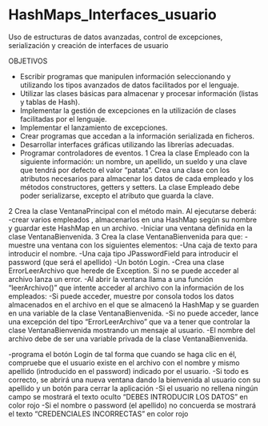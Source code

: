 # HashMaps_Interfaces_usuario
Uso de estructuras de datos avanzadas, control de excepciones, serialización y creación de interfaces de usuario

OBJETIVOS
  - Escribir programas que manipulen información seleccionando y utilizando los tipos avanzados
    de datos facilitados por el lenguaje.
  - Utilizar las clases básicas para almacenar y procesar información (listas y tablas de Hash).
  - Implementar la gestión de excepciones en la utilización de clases facilitadas por el lenguaje.
  - Implementar el lanzamiento de excepciones.
  - Crear programas que accedan a la información serializada en ficheros.
  - Desarrollar interfaces gráficas utilizando las librerías adecuadas.
  - Programar controladores de eventos.
1 Crea la clase Empleado con la siguiente información: un nombre, un apellido, un sueldo y una
clave que tendrá por defecto el valor “patata”. Crea una clase con los atributos necesarios para
almacenar los datos de cada empleado y los métodos constructores, getters y setters. La clase
Empleado debe poder serializarse, excepto el atributo que guarda la clave.

2 Crea la clase VentanaPrincipal con el método main. Al ejecutarse deberá:
  -crear varios empleados , almacenarlos en una HashMap según su nombre y guardar
  este HashMap en un archivo.
  -Iniciar una ventana definida en la clase VentanaBienvenida.
3 Crea la clase VentanaBienvenida para que:
  -muestre una ventana con los siguientes elementos:
        -Una caja de texto para introducir el nombre.
        -Una caja tipo JPasswordField para introducir el password (que será el apellido)
        -Un botón Login.
  -Crea una clase ErrorLeerArchivo que herede de Exception. Si no se puede acceder al
  archivo lanza un error.
  -Al abrir la ventana llama a una función “leerArchivo()” que intente acceder al archivo
  con la información de los empleados:
        -Si puede acceder, muestre por consola todos los datos almacenados en el
        archivo en el que se almacenó la HashMap y se guarden en una variable de la
        clase VentanaBienvenida.
        -Si no puede acceder, lance una excepción del tipo “ErrorLeerArchivo” que va a
        tener que controlar la clase VentanaBienvenida mostrando un mensaje al
        usuario.
        -El nombre del archivo debe de ser una variable privada de la clase
        VentanaBienvenida.

  -programa el botón Login de tal forma que cuando se haga clic en él, compruebe que el
  usuario existe en el archivo con el nombre y mismo apellido (introducido en el
  password) indicado por el usuario.
        -Si todo es correcto, se abrirá una nueva ventana dando la bienvenida al usuario
        con su apellido y un botón para cerrar la aplicación
        -Si el usuario no rellena ningún campo se mostrará el texto oculto “DEBES
        INTRODUCIR LOS DATOS” en color rojo
        -Si el nombre o password (el apellido) no concuerda se mostrará el texto
        “CREDENCIALES INCORRECTAS” en color rojo  

